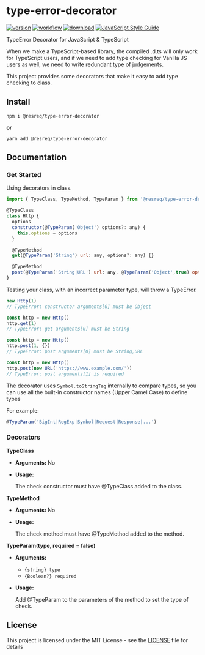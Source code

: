# type-error-decorator

[![version](https://img.shields.io/github/v/release/molvqingtai/type-error-decorator)](https://www.npmjs.com/package/@resreq/type-error-decorator)  [![workflow](https://github.com/molvqingtai/type-error-decorator/actions/workflows/ci.yml/badge.svg)](https://github.com/molvqingtai/type-error-decorator/actions)  [![download](https://img.shields.io/npm/dt/@resreq/type-error-decorator)](https://www.npmjs.com/package/@resreq/type-error-decorator)  [![JavaScript Style Guide](https://img.shields.io/badge/code_style-standard-brightgreen.svg)](https://standardjs.com)

TypeError Decorator for JavaScript &amp; TypeScript



When we make a TypeScript-based library, the compiled .d.ts will only work for TypeScript users, and if we need to add type checking for Vanilla JS users as well, we need to write redundant type of judgements.

This project provides some decorators that make it easy to add type checking to class.



## Install



```shell
npm i @resreq/type-error-decorator
```

**or**

```shell
yarn add @resreq/type-error-decorator
```





## Documentation



### Get Started

Using decorators in class.

```js
import { TypeClass, TypeMethod, TypeParam } from '@resreq/type-error-decorator'

@TypeClass
class Http {
  options
  constructor(@TypeParam('Object') options?: any) {
    this.options = options
  }

  @TypeMethod
  get(@TypeParam('String') url: any, options?: any) {}

  @TypeMethod
  post(@TypeParam('String|URL') url: any, @TypeParam('Object',true) options: any) {}
}
```



Testing your class, with an incorrect parameter type, will throw a TypeError.

```js
new Http(1) 
// TypeError: constructor arguments[0] must be Object
```
```js
const http = new Http()
http.get(1) 
// TypeError: get arguments[0] must be String
```

```js
const http = new Http()
http.post(1, {}) 
// TypeError: post arguments[0] must be String,URL
```

```js
const http = new Http()
http.post(new URL('https://www.example.com/')) 
// TypeError: post arguments[1] is required
```



The decorator uses `Symbol.toStringTag` internally to compare types, so you can use all the built-in constructor names (Upper Camel Case) to define types

For example: 

```js
@TypeParam('BigInt|RegExp|Symbol|Request|Response|...')
```



### Decorators

**TypeClass**

* **Arguments:** No

* **Usage:**

  The check constructor must have @TypeClass added to the class.



**TypeMethod**

* **Arguments:** No

* **Usage:**

  The check method must have @TypeMethod added to the method.



**TypeParam(type, required = false)**

- **Arguments:**
  - `{string} type`
  - `{Boolean?} required`

- **Usage:**

  Add @TypeParam to the parameters of the method to set the type of check.



## License

This project is licensed under the MIT License - see the [LICENSE](https://github.com/molvqingtai/type-error-decorator/blob/master/LICENSE) file for details

